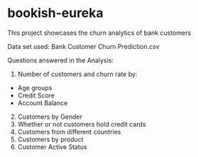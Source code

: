 # bookish-eureka
This project showcases the churn analytics of bank customers 

Data set used: Bank Customer Churn Prediction.csv

Questions answered in the Analysis: 
1. Number of customers and churn rate by:
- Age groups
- Credit Score
- Account Balance
  
2. Customers by Gender
3. Whether or not customers hold credit cards
4. Customers from different countries
5. Customers by product
6. Customer Active Status 
